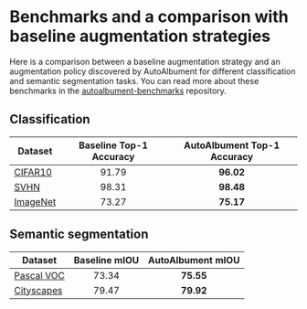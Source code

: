 # Benchmarks and a comparison with baseline augmentation strategies

Here is a comparison between a baseline augmentation strategy and an augmentation policy discovered by AutoAlbument
for different classification and semantic segmentation tasks. You can read more about these benchmarks in the [autoalbument-benchmarks](https://github.com/albumentations-team/autoalbument-benchmarks) repository.

## Classification

| Dataset  | Baseline Top-1 Accuracy | AutoAlbument Top-1 Accuracy  |
|----------|:-----------------------:|:----------------------------:|
| [CIFAR10](https://github.com/albumentations-team/autoalbument-benchmarks#cifar-10-classification)  |          91.79          |           **96.02**          |
| [SVHN](https://github.com/albumentations-team/autoalbument-benchmarks#svhn-classification)     |          98.31          |           **98.48**          |
| [ImageNet](https://github.com/albumentations-team/autoalbument-benchmarks#imagenet-classification) |          73.27          |           **75.17**          |

## Semantic segmentation

| Dataset    | Baseline mIOU | AutoAlbument mIOU |
|------------|:-------------:|:-----------------:|
| [Pascal VOC](https://github.com/albumentations-team/autoalbument-benchmarks#pascal-voc-semantic-segmentation) |     73.34     |     **75.55**     |
| [Cityscapes](https://github.com/albumentations-team/autoalbument-benchmarks#cityscapes) |     79.47     |     **79.92**     |
